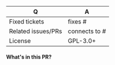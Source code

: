 | Q | A
| --- | ---
| Fixed tickets | fixes #
| Related issues/PRs | connects to #
| License | GPL-3.0+

#### What's in this PR?
